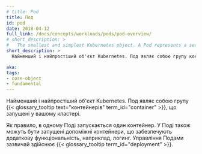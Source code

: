 ```yaml
---
# title: Pod
title: Под
id: pod
date: 2018-04-12
full_link: /docs/concepts/workloads/pods/pod-overview/
# short_description: >
#   The smallest and simplest Kubernetes object. A Pod represents a set of running containers on your cluster.
short_description: >
  Найменший і найпростіший об'єкт Kubernetes. Под являє собою групу контейнерів, що запущені у вашому кластері.

aka: 
tags:
- core-object
- fundamental
---
```

 <!-- The smallest and simplest Kubernetes object. A Pod represents a set of running {{< glossary_tooltip text="containers" term_id="container" >}} on your cluster. -->
 Найменший і найпростіший об'єкт Kubernetes. Под являє собою групу {{< glossary_tooltip text="контейнерів" term_id="container" >}}, що запущені у вашому кластері.

<!--more-->

<!-- A Pod is typically set up to run a single primary container. It can also run optional sidecar containers that add supplementary features like logging. Pods are commonly managed by a {{< glossary_tooltip term_id="deployment" >}}. -->
Як правило, в одному Поді запускається один контейнер. У Поді також можуть бути запущені допоміжні контейнери, що забезпечують додаткову функціональність, наприклад, логинг. Управління Подами зазвичай здійснює {{< glossary_tooltip term_id="deployment" >}}.
